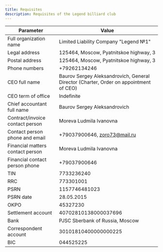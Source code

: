 ```yaml
---
title: Requisites
description: Requisites of the Legend billiard club
---
```


| Parameter                        | Value                                                                                 |
| -------------------------------- | ------------------------------------------------------------------------------------- |
| Full organization name           | Limited Liability Company "Legend №1"                                                 |
| Legal address                    | 125464, Moscow, Pyatnitskoe highway, 3                                                |
| Postal address                   | 125464, Moscow, Pyatnitskoe highway, 3                                                |
| Phone numbers                    | +79262134246                                                                          |
| CEO full name                    | Baurov Sergey Aleksandrovich, General Director (Charter, Order on appointment of CEO) |
| CEO term of office               | Indefinite                                                                            |
| Chief accountant full name       | Baurov Sergey Aleksandrovich                                                          |
| Contract/invoice contact person  | Moreva Ludmila Ivanovna                                                               |
| Contact person phone and email   | +79037900646, <zoro73@mail.ru>                                                        |
| Financial matters contact person | Moreva Ludmila Ivanovna                                                               |
| Financial contact person phone   | +79037900646                                                                          |
| TIN                              | 7733236240                                                                            |
| RRC                              | 773301001                                                                             |
| PSRN                             | 1157746481023                                                                         |
| PSRN date                        | 28.05.2015                                                                            |
| OKPO                             | 45327230                                                                              |
| Settlement account               | 40702810138000037696                                                                  |
| Bank                             | PJSC Sberbank of Russia, Moscow                                                       |
| Correspondent account            | 30101810400000000225                                                                  |
| BIC                              | 044525225                                                                             |
